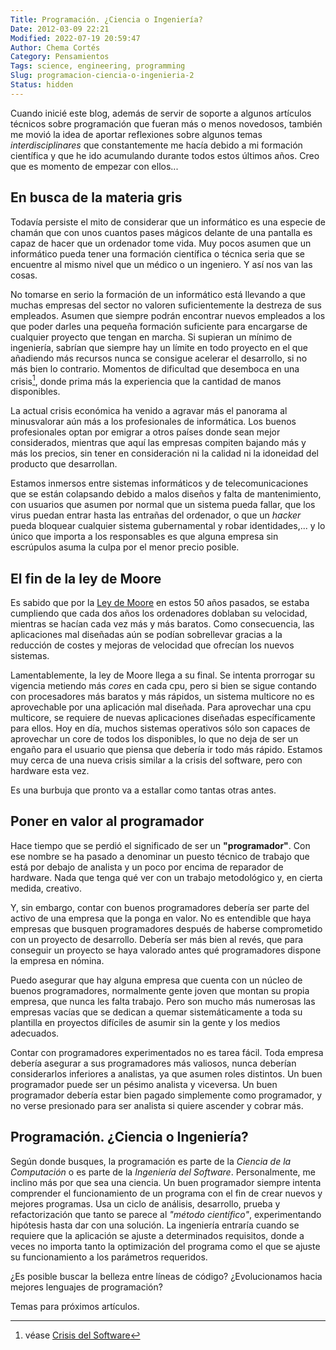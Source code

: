 ```yaml
---
Title: Programación. ¿Ciencia o Ingeniería?
Date: 2012-03-09 22:21
Modified: 2022-07-19 20:59:47
Author: Chema Cortés
Category: Pensamientos
Tags: science, engineering, programming
Slug: programacion-ciencia-o-ingenieria-2
Status: hidden
---
```


Cuando inicié este blog, además de servir de soporte a algunos artículos técnicos sobre programación que fueran más o menos novedosos, también me movió la idea de aportar reflexiones sobre algunos temas *interdisciplinares* que constantemente me hacía debido a mi formación científica y que he ido acumulando durante todos estos últimos años. Creo que es momento de empezar con ellos...

## En busca de la materia gris

Todavía persiste el mito de considerar que un informático es una especie de chamán que con unos cuantos pases mágicos delante de una pantalla es capaz de hacer que un ordenador tome vida. Muy pocos asumen que un informático pueda tener una formación científica o técnica seria que se encuentre al mismo nivel que un médico o un ingeniero. Y así nos van las cosas.

No tomarse en serio la formación de un informático está llevando a que muchas empresas del sector no valoren suficientemente la destreza de sus empleados. Asumen que siempre podrán encontrar nuevos empleados a los que poder darles una pequeña formación suficiente para encargarse de cualquier proyecto que tengan en marcha. Si supieran un mínimo de ingeniería, sabrían que siempre hay un límite en todo proyecto en el que añadiendo más recursos nunca se consigue acelerar el desarrollo, si no más bien lo contrario. Momentos de dificultad que desemboca en una crisis[^1], donde prima más la experiencia que la cantidad de manos disponibles.

La actual crisis económica ha venido a agravar más el panorama al minusvalorar aún más a los profesionales de informática. Los buenos profesionales optan por emigrar a otros países donde sean mejor considerados, mientras que aquí las empresas compiten bajando más y más los precios, sin tener en consideración ni la calidad ni la idoneidad del producto que desarrollan.

Estamos inmersos entre sistemas informáticos y de telecomunicaciones que se están colapsando debido a malos diseños y falta de mantenimiento, con usuarios que asumen por normal que un sistema pueda fallar, que los virus puedan entrar hasta las entrañas del ordenador, o que un *hacker* pueda bloquear cualquier sistema gubernamental y robar identidades,... y lo único que importa a los responsables es que alguna empresa sin escrúpulos asuma la culpa por el menor precio posible.

## El fin de la ley de Moore

Es sabido que por la [Ley de Moore][moore] en estos 50 años pasados, se estaba cumpliendo que cada dos años los ordenadores doblaban su velocidad, mientras se hacían cada vez más y más baratos. Como consecuencia, las aplicaciones mal diseñadas aún se podían sobrellevar gracias a la reducción de costes y mejoras de velocidad que ofrecían los nuevos sistemas.

Lamentablemente, la ley de Moore llega a su final. Se intenta prorrogar su vigencia metiendo más *cores* en cada cpu, pero si bien se sigue contando con procesadores más baratos y más rápidos, un sistema multicore no es aprovechable por una aplicación mal diseñada. Para aprovechar una cpu multicore, se requiere de nuevas aplicaciones diseñadas específicamente para ellos. Hoy en día, muchos sistemas operativos sólo son capaces de aprovechar un core de todos los disponibles, lo que no deja de ser un engaño para el usuario que piensa que debería ir todo más rápido. Estamos muy cerca de una nueva crisis similar a la crisis del software, pero con hardware esta vez.

Es una burbuja que pronto va a estallar como tantas otras antes.

## Poner en valor al programador

Hace tiempo que se perdió el significado de ser un **"programador"**. Con ese nombre se ha pasado a denominar un puesto técnico de trabajo que está por debajo de analista y un poco por encima de reparador de hardware. Nada que tenga qué ver con un trabajo metodológico y, en cierta medida, creativo.

Y, sin embargo, contar con buenos programadores debería ser parte del activo de una empresa que la ponga en valor. No es entendible que haya empresas que busquen programadores después de haberse comprometido con un proyecto de desarrollo. Debería ser más bien al revés, que para conseguir un proyecto se haya valorado antes qué programadores dispone la empresa en nómina.

Puedo asegurar que hay alguna empresa que cuenta con un núcleo de buenos programadores, normalmente gente joven que montan su propia empresa, que nunca les falta trabajo. Pero son mucho más numerosas las empresas vacías que se dedican a quemar sistemáticamente a toda su plantilla en proyectos difíciles de asumir sin la gente y los medios adecuados.

Contar con programadores experimentados no es tarea fácil. Toda empresa debería asegurar a sus programadores más valiosos, nunca deberían considerarlos inferiores a analistas, ya que asumen roles distintos. Un buen programador puede ser un pésimo analista y viceversa. Un buen programador debería estar bien pagado simplemente como programador, y no verse presionado para ser analista si quiere ascender y cobrar más.

## Programación. ¿Ciencia o Ingeniería?

Según donde busques, la programación es parte de la *Ciencia de la Computación* o es parte de la *Ingeniería del Software*. Personalmente, me inclino más por que sea una ciencia.  Un buen programador siempre intenta comprender el funcionamiento de un programa con el fin de crear nuevos y mejores programas. Usa un ciclo de análisis, desarrollo, prueba y refactorización que tanto se parece al *"método científico"*, experimentando hipótesis hasta dar con una solución. La ingeniería entraría cuando se requiere que la aplicación se ajuste a determinados requisitos, donde a veces no importa tanto la optimización del programa como el que se ajuste su funcionamiento a los parámetros requeridos.

¿Es posible buscar la belleza entre líneas de código? ¿Evolucionamos hacia mejores lenguajes de programación?

Temas para próximos artículos.

[^1]: véase [Crisis del Software](http://es.wikipedia.org/wiki/Crisis_del_software)

[moore]: http://es.wikipedia.org/wiki/Ley_de_moore "Ley de Moore"
